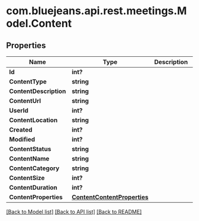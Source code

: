 # com.bluejeans.api.rest.meetings.Model.Content
## Properties

Name | Type | Description | Notes
------------ | ------------- | ------------- | -------------
**Id** | **int?** |  | [optional] 
**ContentType** | **string** |  | [optional] 
**ContentDescription** | **string** |  | [optional] 
**ContentUrl** | **string** |  | [optional] 
**UserId** | **int?** |  | [optional] 
**ContentLocation** | **string** |  | [optional] 
**Created** | **int?** |  | [optional] 
**Modified** | **int?** |  | [optional] 
**ContentStatus** | **string** |  | [optional] 
**ContentName** | **string** |  | [optional] 
**ContentCategory** | **string** |  | [optional] 
**ContentSize** | **int?** |  | [optional] 
**ContentDuration** | **int?** |  | [optional] 
**ContentProperties** | [**ContentContentProperties**](ContentContentProperties.md) |  | [optional] 

[[Back to Model list]](../README.md#documentation-for-models) [[Back to API list]](../README.md#documentation-for-api-endpoints) [[Back to README]](../README.md)

